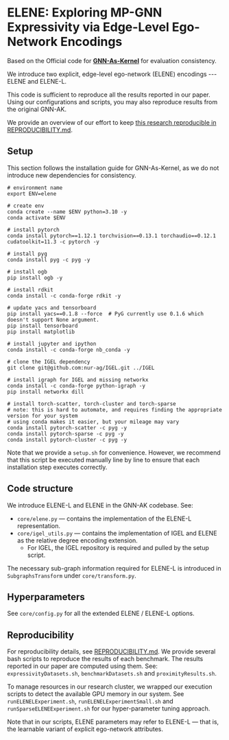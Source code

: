 # ELENE: Exploring MP-GNN Expressivity via Edge-Level Ego-Network Encodings

Based on the Official code for [**GNN-As-Kernel**](https://github.com/LingxiaoShawn/GNNAsKernel) for evaluation consistency. 

We introduce two explicit, edge-level ego-network (ELENE) encodings --- ELENE and ELENE-L. 

This code is sufficient to reproduce all the results reported in our paper. Using our configurations 
and scripts, you may also reproduce results from the original GNN-AK.

We provide an overview of our effort to keep [this research reproducible in REPRODUCIBILITY.md](./REPRODUCIBILITY.md).

## Setup

This section follows the installation guide for GNN-As-Kernel, as we do not introduce new dependencies for consistency.

```
# environment name
export ENV=elene

# create env 
conda create --name $ENV python=3.10 -y
conda activate $ENV

# install pytorch 
conda install pytorch==1.12.1 torchvision==0.13.1 torchaudio==0.12.1 cudatoolkit=11.3 -c pytorch -y

# install pyg
conda install pyg -c pyg -y

# install ogb 
pip install ogb -y

# install rdkit
conda install -c conda-forge rdkit -y

# update yacs and tensorboard
pip install yacs==0.1.8 --force  # PyG currently use 0.1.6 which doesn't support None argument. 
pip install tensorboard
pip install matplotlib

# install jupyter and ipython 
conda install -c conda-forge nb_conda -y

# clone the IGEL dependency
git clone git@github.com:nur-ag/IGEL.git ../IGEL

# install igraph for IGEL and missing networkx
conda install -c conda-forge python-igraph -y
pip install networkx dill

# install torch-scatter, torch-cluster and torch-sparse
# note: this is hard to automate, and requires finding the appropriate version for your system
# using conda makes it easier, but your mileage may vary
conda install pytorch-scatter -c pyg -y
conda install pytorch-sparse -c pyg -y
conda install pytorch-cluster -c pyg -y
```

Note that we provide a `setup.sh` for convenience. However, we recommend that this script be executed manually line by line to ensure that each installation step executes correctly.

## Code structure

We introduce ELENE-L and ELENE in the GNN-AK codebase. See:
* `core/elene.py` — contains the implementation of the ELENE-L representation.
* `core/igel_utils.py` — contains the implementation of IGEL and ELENE as the relative degree encoding extension.
  * For IGEL, the IGEL repository is required and pulled by the setup script.

The necessary sub-graph information required for ELENE-L is introduced in `SubgraphsTransform` under `core/transform.py`.

## Hyperparameters

See ``core/config.py`` for all the extended ELENE / ELENE-L options.

## Reproducibility

For reproducibility details, see [REPRODUCIBILITY.md](./REPRODUCIBILITY.md). We provide several bash scripts to reproduce the results of each benchmark. The results reported in our paper are computed using them.
See: `expressivityDatasets.sh`, `benchmarkDatasets.sh` and `proximityResults.sh`.

To manage resources in our research cluster, we wrapped our execution scripts to detect the available GPU memory in our system.
See `runELENELExperiment.sh`, `runELENELExperimentSmall.sh` and `runSparseELENEExperiment.sh` for our hyper-parameter tuning approach.

Note that in our scripts, ELENE parameters may refer to ELENE-L — that is, the learnable variant of explicit ego-network attributes.
